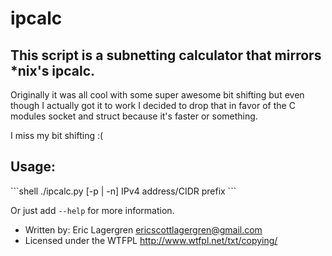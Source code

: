 ipcalc
======

<h2>This script is a subnetting calculator that mirrors *nix's ipcalc.</h2>

<p>Originally it was all cool with some super awesome bit shifting but
even though I actually got it to work I decided to drop that in favor
of the C modules socket and struct because it's faster or something.</p>

<p>I miss my bit shifting :(</p>

<h2>Usage:</h2>
```shell
./ipcalc.py [-p | -n] IPv4 address/CIDR prefix
```

Or just add ``--help`` for more information.

- Written by: Eric Lagergren <ericscottlagergren@gmail.com>
- Licensed under the WTFPL <http://www.wtfpl.net/txt/copying/>